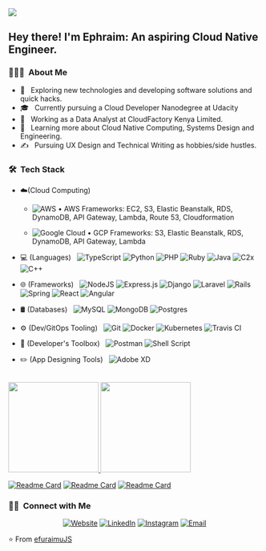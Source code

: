<img src="https://www.capgemini.com/ch-en/wp-content/uploads/sites/43/2019/04/CloudNative_DotCom-Banner-3_900x300_20190516.jpg">

<h2> Hey there! I'm Ephraim: An aspiring Cloud Native Engineer.</h2>

<h3> 👨🏻‍💻 &nbsp;About Me </h3>

- 🤔 &nbsp; Exploring new technologies and developing software solutions and quick hacks.
- 🎓 &nbsp; Currently pursuing a Cloud Developer Nanodegree at Udacity 
- 💼 &nbsp; Working as a Data Analyst at CloudFactory Kenya Limited.
- 🌱 &nbsp; Learning more about Cloud Native Computing, Systems Design and Engineering.
- ✍️ &nbsp; Pursuing UX Design and Technical Writing as hobbies/side hustles.

<h3> 🛠 &nbsp;Tech Stack</h3>

- ☁️(Cloud Computing) &nbsp;
  - ![AWS](https://img.shields.io/badge/AWS-%23FF9900.svg?style=for-the-badge&logo=amazon-aws&logoColor=white) • AWS Frameworks:  EC2, S3, Elastic Beanstalk, RDS, DynamoDB, API Gateway, Lambda, Route 53, Cloudformation
  
  - ![Google Cloud](https://img.shields.io/badge/GoogleCloud-%234285F4.svg?style=for-the-badge&logo=google-cloud&logoColor=white) • GCP Frameworks: S3, Elastic Beanstalk, RDS, DynamoDB, API Gateway, Lambda


- 💻 (Languages) &nbsp;
  ![TypeScript](https://img.shields.io/badge/typescript-%23007ACC.svg?style=for-the-badge&logo=typescript&logoColor=white)
  ![Python](https://img.shields.io/badge/python-3670A0?style=for-the-badge&logo=python&logoColor=ffdd54)
  ![PHP](https://img.shields.io/badge/php-%23777BB4.svg?style=for-the-badge&logo=php&logoColor=white)
  ![Ruby](https://img.shields.io/badge/ruby-%23CC342D.svg?style=for-the-badge&logo=ruby&logoColor=white)
  ![Java](https://img.shields.io/badge/java-%23ED8B00.svg?style=for-the-badge&logo=java&logoColor=white)
  ![C2x](https://img.shields.io/badge/c-%2300599C.svg?style=for-the-badge&logo=c&logoColor=white)
  ![C++](https://img.shields.io/badge/c++-%2300599C.svg?style=for-the-badge&logo=c%2B%2B&logoColor=white)
  
- 🌐 (Frameworks) &nbsp;
  ![NodeJS](https://img.shields.io/badge/node.js-6DA55F?style=for-the-badge&logo=node.js&logoColor=white)
  ![Express.js](https://img.shields.io/badge/express.js-%23404d59.svg?style=for-the-badge&logo=express&logoColor=%2361DAFB)
  ![Django](https://img.shields.io/badge/django-%23092E20.svg?style=for-the-badge&logo=django&logoColor=white)
  ![Laravel](https://img.shields.io/badge/laravel-%23FF2D20.svg?style=for-the-badge&logo=laravel&logoColor=white)
  ![Rails](https://img.shields.io/badge/rails-%23CC0000.svg?style=for-the-badge&logo=ruby-on-rails&logoColor=white)
  ![Spring](https://img.shields.io/badge/spring-%236DB33F.svg?style=for-the-badge&logo=spring&logoColor=white)
  ![React](https://img.shields.io/badge/react-%2320232a.svg?style=for-the-badge&logo=react&logoColor=%2361DAFB)
  ![Angular](https://img.shields.io/badge/angular-%23DD0031.svg?style=for-the-badge&logo=angular&logoColor=white)

- 🛢 (Databases) &nbsp;
  ![MySQL](https://img.shields.io/badge/mysql-%2300f.svg?style=for-the-badge&logo=mysql&logoColor=white)
  ![MongoDB](https://img.shields.io/badge/MongoDB-%234ea94b.svg?style=for-the-badge&logo=mongodb&logoColor=white)
  ![Postgres](https://img.shields.io/badge/postgres-%23316192.svg?style=for-the-badge&logo=postgresql&logoColor=white)

- ⚙️ (Dev/GitOps Tooling) &nbsp;
  ![Git](https://img.shields.io/badge/-Git-333333?style=flat&logo=git)
  ![Docker](https://img.shields.io/badge/-docker-333333?style=flat&logo=docker)
  ![Kubernetes](https://img.shields.io/badge/-kubernetes-333333?style=flat&logo=kubernetes)
  ![Travis CI](https://img.shields.io/badge/-travis-333333?style=flat&logo=travis)

- 🔧 (Developer's Toolbox) &nbsp;
  ![Postman](https://img.shields.io/badge/Postman-FF6C37?style=for-the-badge&logo=postman&logoColor=white)
  ![Shell Script](https://img.shields.io/badge/shell_script-%23121011.svg?style=for-the-badge&logo=gnu-bash&logoColor=white)

- ✏️ (App Designing Tools) &nbsp;
  ![Adobe XD](https://img.shields.io/badge/Adobe%20XD-470137?style=for-the-badge&logo=Adobe%20XD&logoColor=#FF61F6)


<br/>

<a href="https://github.com/efuraimujs">
  <img height="180em" src="https://github-readme-stats.vercel.app/api?username=efuraimujs&theme=buefy&show_icons=true" />
  <img height="180em" src="https://github-readme-stats.vercel.app/api/top-langs/?username=efuraimujs&theme=buefy&layout=compact" />
</a>

<br/>

[![Readme Card](https://github-readme-stats.vercel.app/api/pin/?username=efuraimujs&repo=Udagram-Image-Filtering-Microservice-Project-02)](https://github.com/efuraimuJS/Udagram-Image-Filtering-Microservice-Project-02)
[![Readme Card](https://github-readme-stats.vercel.app/api/pin/?username=efuraimujs&repo=Udagram-Image-Filtering-Microservice-Project-03)](https://github.com/efuraimuJS/Udagram-Image-Filtering-Microservice-Project-03)
[![Readme Card](https://github-readme-stats.vercel.app/api/pin/?username=efuraimujs&repo=Udagram-Image-Filtering-Microservice-Project-04)](https://github.com/efuraimuJS/Udagram-Image-Filtering-Microservice-Project-04)



<h3> 🤝🏻 &nbsp;Connect with Me </h3>

<p align="center">
<a href="https://www.efuraimujs.com/"><img alt="Website" src="https://img.shields.io/badge/Website-www.efuraimujs.com-blue?style=flat-square&logo=google-chrome"></a>
<a href="https://www.linkedin.com/in/ephraim-wangulu-b4475b246/"><img alt="LinkedIn" src="https://img.shields.io/badge/LinkedIn-Ephraim%20Wangulu%20(efuraimuJS)-blue?style=flat-square&logo=linkedin"></a>
<a href="https://www.instagram.com/efuraimujs/?hl=en"><img alt="Instagram" src="https://img.shields.io/badge/Instagram-@efuraimujs-blue?style=flat-square&logo=instagram"></a>
<a href="mailto:efuraimu.js@gmail.com"><img alt="Email" src="https://img.shields.io/badge/Email-efuraimu.js@gmail.com-blue?style=flat-square&logo=gmail"></a>
</p>

⭐️ From [efuraimuJS](https://github.com/efuraimuJS)
